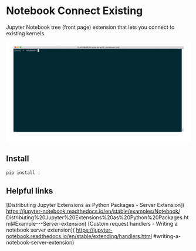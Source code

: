# Notebook Connect Existing

Jupyter Notebook tree (front page) extension that lets you connect to existing kernels.

![demo](demo.gif)

## Install

```shell
pip install .
```

## Helpful links

[Distributing Jupyter Extensions as Python Packages - Server Extension](
https://jupyter-notebook.readthedocs.io/en/stable/examples/Notebook/
Distributing%20Jupyter%20Extensions%20as%20Python%20Packages.html#Example---Server-extension)
[Custom request handlers - Writing a notebook server extension](
https://jupyter-notebook.readthedocs.io/en/stable/extending/handlers.html
#writing-a-notebook-server-extension)
